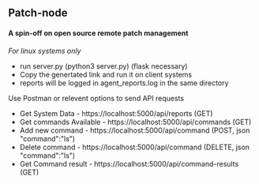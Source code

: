 ## Patch-node

#### A spin-off on open source remote patch management

_For linux systems only_

- run server.py (python3 server.py) (flask necessary)
- Copy the genertated link and run it on client systems
- reports will be logged in agent_reports.log in the same directory

Use Postman or relevent options to send API requests

- Get System Data - https://localhost:5000/api/reports (GET)
- Get commands Available - https://localhost:5000/api/commands (GET)
- Add new command - https://localhost:5000/api/command (POST, json "command":"ls")
- Delete command - https://localhost:5000/api/command (DELETE, json "command":"ls")
- Get Command result - https://localhost:5000/api/command-results (GET)
